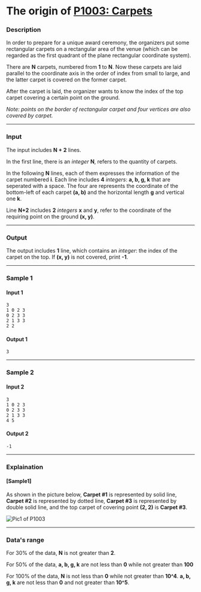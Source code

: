 # The origin of [P1003: Carpets](https://www.luogu.com.cn/problem/P1003)
### Description
In order to prepare for a unique award ceremony, the organizers put some rectangular carpets on a rectangular area of the venue (which can be regarded as the first quadrant of the plane rectangular coordinate system).

There are **N** carpets, numbered from **1** to **N**. Now these carpets are laid parallel to the coordinate axis in the order of index from small to large, and the latter carpet is covered on the former carpet.

After the carpet is laid, the organizer wants to know the index of the top carpet covering a certain point on the ground.

*Note: points on the border of rectangular carpet and four vertices are also covered by carpet.*

---
### Input
The input includes **N + 2** lines.

In the first line, there is an *integer* **N**, refers to the quantity of carpets.

In the following **N** lines, each of them expresses the information of the carpet numbered **i**. Each line includes **4** *integers*: **a, b, g, k** that are seperated with a space. The four are represents the coordinate of the bottom-left of each carpet **(a, b)** and the horizontal length **g** and vertical one **k**.

Line **N+2** includes **2** *integers* **x** and **y**, refer to the coordinate of the requiring point on the ground **(x, y)**.

---
### Output
The output includes **1** line, which contains an *integer*: the index of the carpet on the top. If **(x, y)** is not covered, print **-1**.

---
### Sample 1
#### Input 1
    3
    1 0 2 3
    0 2 3 3
    2 1 3 3
    2 2

#### Output 1
    3

---
### Sample 2
#### Input 2
    3
    1 0 2 3
    0 2 3 3
    2 1 3 3
    4 5

#### Output 2
    -1

---
### Explaination
#### \[Sample1\]
As shown in the picture below, **Carpet #1** is represented by solid line, **Carpet #2** is represented by dotted line, **Carpet #3** is represented by double solid line, and the top carpet of covering point **(2, 2)** is **Carpet #3**.

![Pic1 of P1003](https://cdn.luogu.com.cn/upload/pic/100.png)

---
### Data's range
For 30% of the data, **N** is not greater than **2**.

For 50% of the data, **a, b, g, k** are not less than **0** while not greater than **100**

For 100% of the data, **N** is not less than **0** while not greater than **10^4**. **a, b, g, k** are not less than **0** and not greater than **10^5**.
